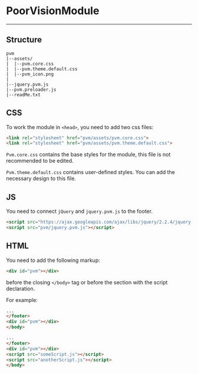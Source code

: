 # PoorVisionModule
---
## Structure
```
pvm
|--assets/
|  |--pvm.core.css
|  |--pvm.theme.default.css
|  |--pvm_icon.png
|  
|--jquery.pvm.js
|--pvm.preloader.js
|--readMe.txt
```

## CSS
To work the module in `<head>`, you need to add two css files:
```html
<link rel="stylesheet" href="pvm/assets/pvm.core.css">
<link rel="stylesheet" href="pvm/assets/pvm.theme.default.css">
```
`Pvm.core.css` contains the base styles for the module, this file is not recommended to be edited.

`Pvm.theme.default.css` contains user-defined styles. You can add the necessary design to this file.

## JS
You need to connect `jQuery` and `jquery.pvm.js` to the footer.
```html
<script src="https://ajax.googleapis.com/ajax/libs/jquery/2.2.4/jquery.min.js"></script>
<script src="pvm/jquery.pvm.js"></script>
```

## HTML
You need to add the following markup:
```html
<div id="pvm"></div>
```
before the closing `</body>` tag or before the section with the script declaration.

For example:
```html
...
</footer>
<div id="pvm"></div>
</body>
```

```html
...
</footer>
<div id="pvm"></div>
<script src="someScript.js"></script>
<script src="anotherScript.js"></script>
</body>
```
